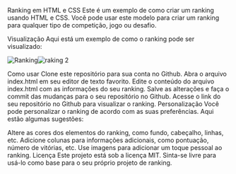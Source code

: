 Ranking em HTML e CSS
Este é um exemplo de como criar um ranking usando HTML e CSS. Você pode usar este modelo para criar um ranking para qualquer tipo de competição, jogo ou desafio.

Visualização
Aqui está um exemplo de como o ranking pode ser visualizado:

![Ranking](https://user-images.githubusercontent.com/116680072/229256456-6fe33f6a-113c-4130-a900-decce09781bb.png)![raking 2](https://user-images.githubusercontent.com/116680072/229256497-9937cd36-3d2e-4b91-9b25-40e8f0dcb161.png)




Como usar
Clone este repositório para sua conta no Github.
Abra o arquivo index.html em seu editor de texto favorito.
Edite o conteúdo do arquivo index.html com as informações do seu ranking.
Salve as alterações e faça o commit das mudanças para o seu repositório no Github.
Acesse o link do seu repositório no Github para visualizar o ranking.
Personalização
Você pode personalizar o ranking de acordo com as suas preferências. Aqui estão algumas sugestões:

Altere as cores dos elementos do ranking, como fundo, cabeçalho, linhas, etc.
Adicione colunas para informações adicionais, como pontuação, número de vitórias, etc.
Use imagens para adicionar um toque pessoal ao ranking.
Licença
Este projeto está sob a licença MIT. Sinta-se livre para usá-lo como base para o seu próprio projeto de ranking.
